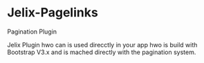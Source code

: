 # Jelix-Pagelinks
Pagination Plugin

Jelix  Plugin hwo can is used direcctly in your app hwo is build with
Bootstrap V3.x and is mached directly with the pagination system.
